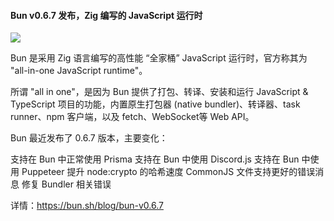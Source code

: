 #### Bun v0.6.7 发布，Zig 编写的 JavaScript 运行时


![](https://img.wendingding.vip/wx/2023060401.png)

Bun 是采用 Zig 语言编写的高性能 “全家桶” JavaScript 运行时，官方称其为 "all-in-one JavaScript runtime"。

所谓 "all in one"，是因为 Bun 提供了打包、转译、安装和运行 JavaScript & TypeScript 项目的功能，内置原生打包器 (native bundler)、转译器、task runner、npm 客户端，以及 fetch、WebSocket等 Web API。

Bun 最近发布了 0.6.7 版本，主要变化：

支持在 Bun 中正常使用 Prisma
支持在 Bun 中使用 Discord.js
支持在 Bun 中使用 Puppeteer
提升 node:crypto 的哈希速度
CommonJS 文件支持更好的错误消息
修复 Bundler 相关错误

详情：https://bun.sh/blog/bun-v0.6.7